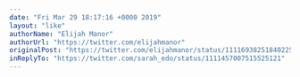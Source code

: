 ```yaml
---
date: "Fri Mar 29 18:17:16 +0000 2019"
layout: "like"
authorName: "Elijah Manor"
authorUrl: "https://twitter.com/elijahmanor"
originalPost: "https://twitter.com/elijahmanor/status/1111693825184022529"
inReplyTo: "https://twitter.com/sarah_edo/status/1111457007515525121"
---
```

